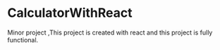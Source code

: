 # CalculatorWithReact
 Minor project ,This project is created with react and this project is fully functional.
